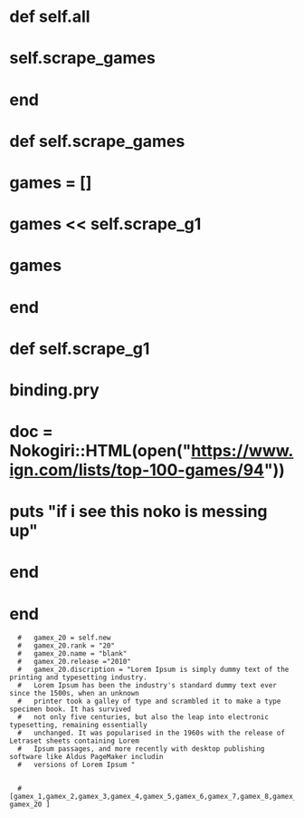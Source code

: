 # def self.all
#     self.scrape_games
# end

# def self.scrape_games
#   games = [] 

#   games << self.scrape_g1

#   games
# end

# def self.scrape_g1
#   binding.pry
#   doc = Nokogiri::HTML(open("https://www.ign.com/lists/top-100-games/94"))


#   puts "if i see this noko is messing up"
  
#   end 
  
# end
      

      #   gamex_20 = self.new
      #   gamex_20.rank = "20"
      #   gamex_20.name = "blank"
      #   gamex_20.release ="2010"
      #   gamex_20.discription = "Lorem Ipsum is simply dummy text of the printing and typesetting industry.
      #   Lorem Ipsum has been the industry's standard dummy text ever since the 1500s, when an unknown
      #   printer took a galley of type and scrambled it to make a type specimen book. It has survived
      #   not only five centuries, but also the leap into electronic typesetting, remaining essentially
      #   unchanged. It was popularised in the 1960s with the release of Letraset sheets containing Lorem 
      #   Ipsum passages, and more recently with desktop publishing software like Aldus PageMaker includin
      #   versions of Lorem Ipsum "

    
      # [gamex_1,gamex_2,gamex_3,gamex_4,gamex_5,gamex_6,gamex_7,gamex_8,gamex_9,gamex_10,gamex_11,gamex_12,gamex_13,gamex_14,gamex_15,gamex_16,gamex_17,gamex_18,gamex_19, gamex_20 ]

